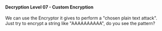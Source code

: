 #### Decryption Level 07 - Custom Encryption

We can use the Encryptor it gives to perform a "chosen plain text attack".  
Just try to encrypt a string like "AAAAAAAAAA", do you see the pattern?
